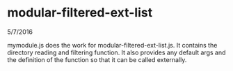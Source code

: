 # modular-filtered-ext-list

5/7/2016
  
mymodule.js does the work for modular-filtered-ext-list.js. It contains the directory reading and filtering function. It also provides any default args and the definition of the function so that it can be called externally.
